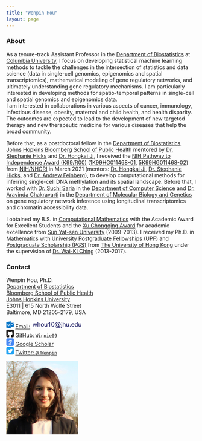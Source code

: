 ```yaml
---
title: "Wenpin Hou"
layout: page
---
```



### About


As a tenure-track Assistant Professor in the [Department of Biostatistics](https://www.publichealth.columbia.edu/academics/departments/biostatistics) at [Columbia University](https://www.columbia.edu/), I focus on developing statistical machine learning methods to tackle the challenges in the intersection of statistics and data science (data in single-cell genomics, epigenomics and spatial transcriptomics), mathematical modeling of gene regulatory networks, and ultimately understanding gene regulatory mechanisms. I am particularly interested in developing methods for spatio-temporal patterns in single-cell and spatial genomics and epigenomics data.  
I am interested in collaborations in various aspects of cancer, immunology, infectious disease, obesity, maternal and child health, and health disparity. The outcomes are expected to lead to the development of new targeted therapy and new therapeutic medicine for various diseases that help the broad community.

Before that, as a postdoctoral fellow in the [Department of Biostatistics](https://www.jhsph.edu/departments/biostatistics/), [Johns Hopkins Bloomberg School of Public Health](https://www.jhsph.edu/) mentored by [Dr. Stephanie Hicks](https://www.stephaniehicks.com/) and [Dr. Hongkai Ji](http://www.biostat.jhsph.edu/~hji/), 
I received the [NIH Pathway to Independence Award (K99/R00)](https://grants.nih.gov/grants/guide/pa-files/PA-20-188.html) ([1K99HG011468-01](https://reporter.nih.gov/search/cHJfn5jyOUy-E1JZ1vBQlg/project-details/10104023), [5K99HG011468-02](https://reporter.nih.gov/search/cHJfn5jyOUy-E1JZ1vBQlg/project-details/10378488)) from [NIH/NHGRI](https://www.genome.gov/) in March 2021 (mentors: [Dr. Hongkai Ji](http://www.biostat.jhsph.edu/~hji/), [Dr. Stephanie Hicks](https://www.stephaniehicks.com/), and [Dr. Andrew Feinberg](https://www.hopkinsmedicine.org/profiles/details/andrew-feinberg-1)), to develop computational methods for inferring single-cell DNA methylation and its spatial landscape.
Before that, I worked with [Dr. Suchi Saria](https://suchisaria.jhu.edu/) in the [Department of Computer Science](https://www.cs.jhu.edu/) and [Dr. Aravinda Chakravarti](https://aravindachakravartilab.org/) in the [Department of Molecular Biology and Genetics](https://mbg.jhmi.edu/) on gene regulatory network inference using longitudinal transcriptomics and chromatin accessibility data. 

I obtained my B.S. in [Computational Mathematics](http://math.sysu.edu.cn/) with the Academic Award for Excellent Students and the [Xu Chongqing
Award](http://edf.edaao.sysu.edu.cn/jzmx/jz03/cgzs02/index.htm) for academic excellence from [Sun Yat-sen University](http://www.sysu.edu.cn/2012/en/index.htm) (2009-2013).
I received my Ph.D. in [Mathematics](https://hkumath.hku.hk/web/index.php) with [University Postgraduate Fellowships (UPF)](https://gradsch.hku.hk/gradsch/prospective-students/scholarship-funding-and-fees) and [Postgraduate Scholarship (PGS)](https://gradsch.hku.hk/gradsch/prospective-students/scholarship-funding-and-fees) from [The University of Hong Kong](https://www.hku.hk/) under the supervision of [Dr. Wai-Ki Ching](https://hkumath.hku.hk/~wkc/) (2013-2017).


### Contact

<div class="row-fluid" markdown="1">
<div class="span6" markdown="1">

Wenpin Hou, Ph.D. <br/>
[Department of Biostatistics](https://www.jhsph.edu/departments/biostatistics/) <br/>
[Bloomberg School of Public Health](https://www.jhsph.edu/) <br/>
[Johns Hopkins University](https://www.jhu.edu/) <br/>
E3011 | 615 North Wolfe Street <br/>
Baltimore, MD 21205-2179, USA

<img src="images/envelope.svg" alt="Email logo" width="20"> [Email:]() <img src="images/email_address.png" alt="Email address" width="134"> <br/>
<img src="images/github.svg" alt="GitHub logo" width="20"> [GitHub: `Winnie09`](https://github.com/Winnie09) <br/>
<img src="images/scholar.svg" alt="Google Scholar logo" width="20"> [Google Scholar](https://scholar.google.com.hk/citations?user=1wVQpBUAAAAJ&hl=en) <br/>
<img src="images/twitter.svg" alt="Twitter logo" width="20"> [Twitter: `@HWenpin`](https://twitter.com/HWenpin)

</div>
<div class="span3" markdown="1">

<img src="images/wenpin.png" alt="Wenpin Hou photo" width="190">

</div>
</div>



